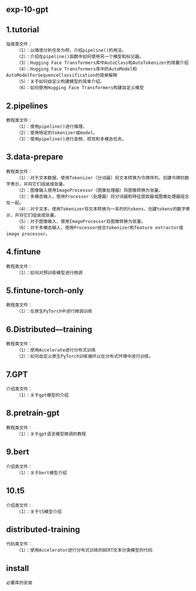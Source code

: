 
## exp-10-gpt
  ## 1.tutorial
    指南类文件：
        （1）：以情感分析任务为例，介绍pipeline()的用法。
        （2）：介绍在pipeline()函数中如何使用另一个模型和标记器。
        （3）：Hugging Face Transformers库中AutoClass和AutoTokenizer的简要介绍
        （4）：Hugging Face Transformers库中的AutoModel和AutoModelForSequenceClassification的简单解释
        （5）：关于如何自定义构建模型的简单介绍。
        （6）：如何使用Hugging Face Transformers构建自定义模型
  ## 2.pipelines
    教程类文件：
        （1）：使用pipeline()进行推理。
        （2）：使用特定的tokenizer或model。
        （3）：使用pipeline()进行音频、视觉和多模态任务。
  ## 3.data-prepare
    教程类文件：
        （1）：对于文本数据，使用Tokenizer（分词器）将文本转换为令牌序列，创建令牌的数字表示，并将它们组装成张量。
        （2）：图像输入使用ImageProcessor（图像处理器）将图像转换为张量。
        （3）：多模态输入，使用Processor（处理器）将分词器和特征提取器或图像处理器组合在一起。
        （4）：对于文本，使用Tokenizer将文本转换为一系列的tokens，创建tokens的数字表示，并将它们组装成张量。
        （5）：对于图像输入，使用ImageProcessor将图像转换为张量。
        （6）：对于多模态输入，使用Processor结合tokenizer和feature extractor或image processor。
  ## 4.fintune
    教程类文件：
        （1）：如何对预训练模型进行微调
  ## 5.fintune-torch-only
    教程类文件：
        （1）：在原生PyTorch中进行微调训练
  ## 6.Distributed—training
    教程类文件：
        （1）：使用Accelerate进行分布式训练
        （2）：如何自定义原生PyTorch训练循环以在分布式环境中进行训练。
  ## 7.GPT
    介绍类文件：
        （1）：关于gpt模型的介绍
  ## 8.pretrain-gpt
    教程类文件：
        （1）：关于gpt语言模型微调的教程
  ## 9.bert
    介绍类文件：
        （1）：关于bert模型介绍
  ## 10.t5
    介绍类文件：
        （1）：关于t5模型介绍
  ## distributed-training
    代码类文件：
        （1）：使用Accelerator进行分布式训练的BERT文本分类模型的代码
  ## install
    必要库的安装